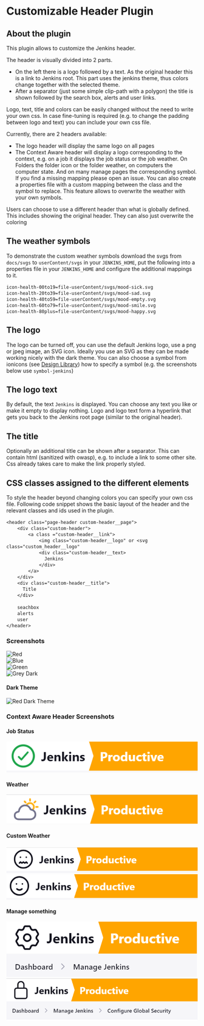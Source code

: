 Customizable Header Plugin
==========

## About the plugin
This plugin allows to customize the Jenkins header.

The header is visually divided into 2 parts. 
- On the left there is a logo followed by a text. As the original header this is a link to Jenkins root. 
This part uses the jenkins theme, thus colors change together with the selected theme.
- After a separator (just some simple clip-path with a polygon) the title is shown followed by the search box, alerts and user links.

Logo, text, title and colors can be easily changed without the need to write your own css.
In case fine-tuning is required (e.g. to change the padding between logo and text) you can include your own css file. 

Currently, there are 2 headers available:
- The logo header will display the same logo on all pages
- The Context Aware header will display a logo corresponding to the context, e.g. on a job it displays 
  the job status or the job weather. On Folders the folder icon or the folder weather, on computers the computer state.
  And on many manage pages the corresponding symbol. If you find a missing mapping please open an issue. You can also
  create a properties file with a custom mapping between the class and the symbol to replace. This feature allows to overwrite
  the weather with your own symbols.

Users can choose to use a different header than what is globally defined.
This includes showing the original header. They can also just overwrite the coloring

## The weather symbols
To demonstrate the custom weather symbols download the svgs from `docs/svgs` to `userContent/svgs` in your 
`JENKINS_HOME`, put the following into a properties file in your `JENKINS_HOME` and configure the additional mappings 
to it. 
```
icon-health-00to19=file-userContent/svgs/mood-sick.svg
icon-health-20to39=file-userContent/svgs/mood-sad.svg
icon-health-40to59=file-userContent/svgs/mood-empty.svg
icon-health-60to79=file-userContent/svgs/mood-smile.svg
icon-health-80plus=file-userContent/svgs/mood-happy.svg
```

## The logo
The logo can be turned off, you can use the default Jenkins logo, use a png or jpeg image, an SVG icon.
Ideally you use an SVG as they can be made working nicely with the dark theme.
You can also choose a symbol from ionicons (see [Design Library](https://weekly.ci.jenkins.io/design-library/Symbols/))
how to specify a symbol (e.g. the screenshots below use `symbol-jenkins`)

## The logo text
By default, the text `Jenkins` is displayed. You can choose any text you like or make it empty to display nothing.
Logo and logo text form a hyperlink that gets you back to the Jenkins root page (similar to the original header).

## The title
Optionally an additional title can be shown after a separator. This can contain html (sanitized with owasp), e.g. to include a link to some
other site. Css already takes care to make the link properly styled.

## CSS classes assigned to the different elements
To style the header beyond changing colors you can specify your own css file.
Following code snippet shows the basic layout of the header and the relevant classes and ids used in the plugin.
```
<header class="page-header custom-header__page">
    <div class="custom-header">
        <a class ="custom-header__link">
            <img class="custom-header__logo" or <svg class="custom_header__logo"
            <div class="custom-header__text>
              Jenkins
            </div>
        </a>
    </div>
    <div class="custom-header__title">
      Title
    </div>
    
    seachbox
    alerts
    user
</header>
```


### Screenshots
![Red](/docs/pics/red-header.png)<br/>
![Blue](/docs/pics/blue-header.png)<br/>
![Green](/docs/pics/green-header.png)<br/>
![Grey Dark](/docs/pics/grey-header-dark-theme.png)

#### Dark Theme
![Red Dark Theme](/docs/pics/red-header-dark-theme.png)


### Context Aware Header Screenshots
#### Job Status
![Weather-4](docs/pics/weather-4.png)

#### Weather
![Weather-3](docs/pics/weather-3.png)

#### Custom Weather
![Weather-1](docs/pics/weather-1.png)<br/>
![Weather-2](docs/pics/weather-2.png)

#### Manage something
![Manage](docs/pics/manage-jenkins.png)<br/>
![Security](docs/pics/configure-security.png)

